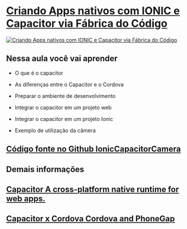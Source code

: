 # [Criando Apps nativos com IONIC e Capacitor via Fábrica do Código](https://youtu.be/GyBjSiQWMec)

[![Criando Apps nativos com IONIC e Capacitor via Fábrica do Código](http://img.youtube.com/vi/GyBjSiQWMec/0.jpg)](http://www.youtube.com/watch?v=GyBjSiQWMec "Criando Apps nativos com IONIC e Capacitor via Fábrica do Código")

## Nessa aula você vai aprender

- O que é o capacitor

- As diferenças entre o Capacitor e o Cordova

- Preparar o ambiente de desenvolvimento

- Integrar o capacitor em um projeto web

- Integrar o capacitor em um projeto Ionic

- Exemplo de utilização da câmera

## [Código fonte no **Github IonicCapacitorCamera**](https://github.com/fabricadecodigo/IonicCapacitorCamera)


## Demais informações


## [Capacitor A cross-platform native runtime for web apps.](https://capacitorjs.com/)

## [Capacitor x Cordova Cordova and PhoneGap](https://capacitorjs.com/docs/cordova)

